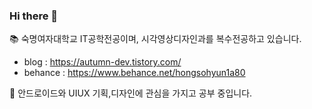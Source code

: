 ### Hi there 👋

📚 숙명여자대학교 IT공학전공이며, 시각영상디자인과를 복수전공하고 있습니다.  
   -  blog : https://autumn-dev.tistory.com/  
   -  behance : https://www.behance.net/hongsohyun1a80  




🤔 안드로이드와 UIUX 기획,디자인에 관심을 가지고 공부 중입니다.


<!--
**HSHyeon/HSHyeon** is a ✨ _special_ ✨ repository because its `README.md` (this file) appears on your GitHub profile.

Here are some ideas to get you started:

- 🔭 I’m currently working on ...
- 🌱 I’m currently learning ...
- 👯 I’m looking to collaborate on ...
- 🤔 I’m looking for help with ...
- 💬 Ask me about ...
- 📫 How to reach me: ...
- 😄 Pronouns: ...
- ⚡ Fun fact: ...
-->
